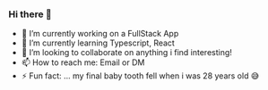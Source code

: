 ### Hi there 👋

<!--
**TashanDuncan/tashanduncan** is a ✨ _special_ ✨ repository because its `README.md` (this file) appears on your GitHub profile.

Here are some ideas to get you started:
-->

- 🔭 I’m currently working on a FullStack App
- 🌱 I’m currently learning Typescript, React
- 👯 I’m looking to collaborate on anything i find interesting!
- 📫 How to reach me: Email or DM
- ⚡ Fun fact: ... my final baby tooth fell when i was 28 years old 😅
